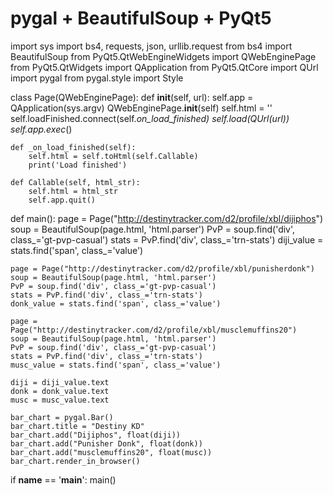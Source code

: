 # pygal + BeautifulSoup + PyQt5

import sys
import bs4, requests, json, urllib.request
from bs4 import BeautifulSoup
from PyQt5.QtWebEngineWidgets import QWebEnginePage
from PyQt5.QtWidgets import QApplication
from PyQt5.QtCore import QUrl
import pygal
from pygal.style import Style


class Page(QWebEnginePage):
    def __init__(self, url):
        self.app = QApplication(sys.argv)
        QWebEnginePage.__init__(self)
        self.html = ''
        self.loadFinished.connect(self._on_load_finished)
        self.load(QUrl(url))
        self.app.exec_()

    def _on_load_finished(self):
        self.html = self.toHtml(self.Callable)
        print('Load finished')

    def Callable(self, html_str):
        self.html = html_str
        self.app.quit()
        
def main():
    page = Page("http://destinytracker.com/d2/profile/xbl/dijiphos")
    soup = BeautifulSoup(page.html, 'html.parser')
    PvP = soup.find('div', class_='gt-pvp-casual')
    stats = PvP.find('div', class_='trn-stats')
    diji_value = stats.find('span', class_='value')

    page = Page("http://destinytracker.com/d2/profile/xbl/punisherdonk")
    soup = BeautifulSoup(page.html, 'html.parser')
    PvP = soup.find('div', class_='gt-pvp-casual')
    stats = PvP.find('div', class_='trn-stats')
    donk_value = stats.find('span', class_='value')

    page = Page("http://destinytracker.com/d2/profile/xbl/musclemuffins20")
    soup = BeautifulSoup(page.html, 'html.parser')
    PvP = soup.find('div', class_='gt-pvp-casual')
    stats = PvP.find('div', class_='trn-stats')
    musc_value = stats.find('span', class_='value')

    diji = diji_value.text
    donk = donk_value.text
    musc = musc_value.text

    bar_chart = pygal.Bar()
    bar_chart.title = "Destiny KD"
    bar_chart.add("Dijiphos", float(diji))
    bar_chart.add("Punisher Donk", float(donk))
    bar_chart.add("musclemuffins20", float(musc))
    bar_chart.render_in_browser()

if __name__ == '__main__': main()
